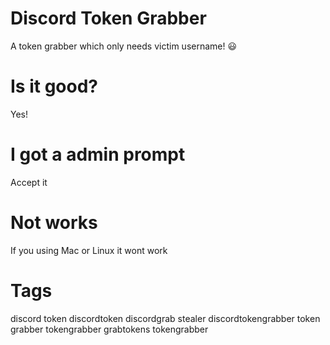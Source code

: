 # Discord Token Grabber
A token grabber which only needs victim username! 😃
# Is it good?
Yes!
# I got a admin prompt
Accept it
# Not works
If you using Mac or Linux it wont work
# Tags
discord token discordtoken discordgrab stealer discordtokengrabber token grabber tokengrabber grabtokens tokengrabber
